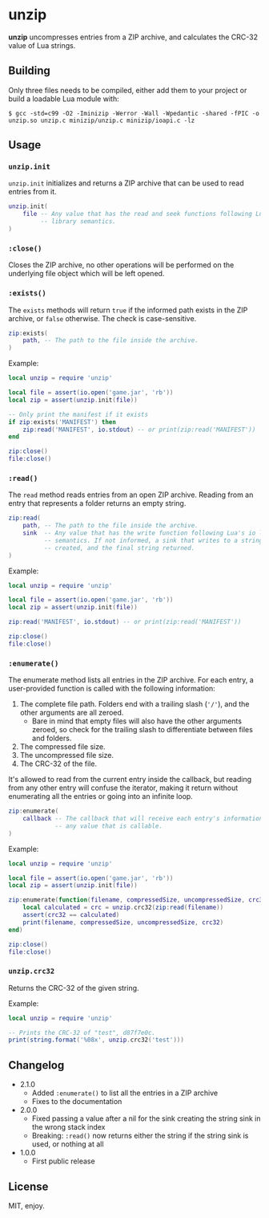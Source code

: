 # unzip

**unzip** uncompresses entries from a ZIP archive, and calculates the CRC-32 value of Lua strings.

## Building

Only three files needs to be compiled, either add them to your project or build a loadable Lua module with:

```
$ gcc -std=c99 -O2 -Iminizip -Werror -Wall -Wpedantic -shared -fPIC -o unzip.so unzip.c minizip/unzip.c minizip/ioapi.c -lz
```

## Usage

### `unzip.init`

`unzip.init` initializes and returns a ZIP archive that can be used to read entries from it.

```lua
unzip.init(
    file -- Any value that has the read and seek functions following Lua's io
         -- library semantics.
)
```

### `:close()`

Closes the ZIP archive, no other operations will be performed on the underlying file object which will be left opened.

### `:exists()`

The `exists` methods will return `true` if the informed path exists in the ZIP archive, or `false` otherwise. The check is case-sensitive.

```lua
zip:exists(
    path, -- The path to the file inside the archive.
)
```

Example:

```lua
local unzip = require 'unzip'

local file = assert(io.open('game.jar', 'rb'))
local zip = assert(unzip.init(file))

-- Only print the manifest if it exists
if zip:exists('MANIFEST') then
    zip:read('MANIFEST', io.stdout) -- or print(zip:read('MANIFEST'))
end

zip:close()
file:close()
```

### `:read()`

The `read` method reads entries from an open ZIP archive. Reading from an entry that represents a folder returns an empty string.

```lua
zip:read(
    path, -- The path to the file inside the archive.
    sink  -- Any value that has the write function following Lua's io library
          -- semantics. If not informed, a sink that writes to a string will be
          -- created, and the final string returned.
)
```

Example:

```lua
local unzip = require 'unzip'

local file = assert(io.open('game.jar', 'rb'))
local zip = assert(unzip.init(file))

zip:read('MANIFEST', io.stdout) -- or print(zip:read('MANIFEST'))

zip:close()
file:close()
```

### `:enumerate()`

The enumerate method lists all entries in the ZIP archive. For each entry, a user-provided function is called with the following information:

1. The complete file path. Folders end with a trailing slash (`'/'`), and the other arguments are all zeroed.
    * Bare in mind that empty files will also have the other arguments zeroed, so check for the trailing slash to differentiate between files and folders.
1. The compressed file size.
1. The uncompressed file size.
1. The CRC-32 of the file.

It's allowed to read from the current entry inside the callback, but reading from any other entry will confuse the iterator, making it return without enumerating all the entries or going into an infinite loop.

```lua
zip:enumerate(
    callback -- The callback that will receive each entry's information. It can
             -- any value that is callable.
)
```

Example:

```lua
local unzip = require 'unzip'

local file = assert(io.open('game.jar', 'rb'))
local zip = assert(unzip.init(file))

zip:enumerate(function(filename, compressedSize, uncompressedSize, crc32)
    local calculated = crc = unzip.crc32(zip:read(filename))
    assert(crc32 == calculated)
    print(filename, compressedSize, uncompressedSize, crc32)
end)

zip:close()
file:close()
```

### `unzip.crc32`

Returns the CRC-32 of the given string.

Example:

```lua
local unzip = require 'unzip'

-- Prints the CRC-32 of "test", d87f7e0c.
print(string.format('%08x', unzip.crc32('test')))
```

## Changelog

* 2.1.0
    * Added `:enumerate()` to list all the entries in a ZIP archive
    * Fixes to the documentation
* 2.0.0
    * Fixed passing a value after a nil for the sink creating the string sink in the wrong stack index
    * Breaking: `:read()` now returns either the string if the string sink is used, or nothing at all
* 1.0.0
    * First public release

## License

MIT, enjoy.
